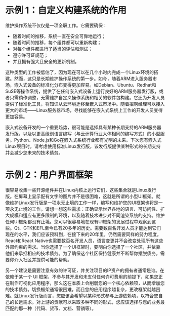 # 示例 1：自定义构建系统的作用

维护操作系统不仅仅是一项全职工作。它需要确保：

- 随着时间的推移，系统一直在安全可靠地运行；
- 随着时间的推移，每个组件都可以重新构建；
- 对每个组件都进行了适当的评估和测试；
- 遵守许可证规范；
- 并且拥有强大且安全的更新机制。

这种类型的工作被低估了，因为现在可以在几个小时内完成一个Linux环境的搭建。然而，这只是长期维护操作系统的第一步。如今，随着ARM进入服务器市场，嵌入式设备的标准化分布变得更加容易。如Debian、Ubuntu、Redhat和SuSE等操作系统，提供了在任何嵌入式设备上运行良好的ARM服务器发行版，或者只需稍作调整，无需维护自定义操作系统和相关的软件包构建。它还为开发人员提供了标准化工具，将知识从云环境迁移至嵌入式市场中。随着招聘经理可以接入更大的市场——Linux服务器市场，寻找能够在嵌入式系统上工作的开发人员变得更加容易。 

嵌入式设备开发的一个重要趋势，很可能是选择具有某种长期支持的ARM服务器发行版，以及以更高级别语言编写（与云计算行业大体相同的编写方式）的小型服务。Python、Node.js和Go在嵌入式系统行业都有光明的未来。下次您有嵌入式Linux项目时，请考虑使用标准Linux发行版，该发行版提供某种形式的长期支持并会减少您未来的技术债务。

# 示例 2：用户界面框架

很容易收集一些开源组件并在Linux内核上运行它们，这些集合就是Linux发行版。在屏幕上显示配有文字的图片并不是很困难，这就是所谓的小型UI框架。就像维护Linux发行版是一项永无止境的工作一样，编写和维护您的UI框架也将是一项永无止境的工作。请想一想这些需求：正确显示世界各地的语言、可访问性、扩大规模和适应有更多限制的环境，以及随着技术进步对不同渲染系统的支持。维护任何UI框架都没有止境。您可以很容易地在现有UI框架的发展过程中观察到这些。Qt、GTK和EFL至今已有20多年的历史。需要数百名开发人员才能达到它们现在的水平，我们应该预料到，在接下来的20年里，仍然需要同样的努力程度。React和React Native也需要数百名开发人员，语言变更并不会改变处理所有这些外部约束的需求。当你选择了一个UI框架时，要明白你选择了一个社区，并依靠他们来承担相应的技术债务。为了确保这个社区保持健康并不断帮你摆脱债务，需要你介入社区并提供可能的帮助。 

另一个建议是需要注意有效的许可证，并关注项目的IP资产的拥有者通常是谁。在依赖于某一个 UI 框架、不参与其开发和未支付任何许可费用的前提下，如果您正在制作可视化应用程序，那么这在本质上会削弱您的一个核心依赖项，从而增加您的技术债务。切换框架通常很困难，而且您的应用程序越复杂，更改框架就越困难。就Linux发行版而言，您应该会希望以某种形式参与上游依赖项，以符合您自己的长远需求。对上游的贡献可以采取多种不同的形式，您应该选择与您的业务最匹配的那一种（代码、货币、文档、营销等）。
